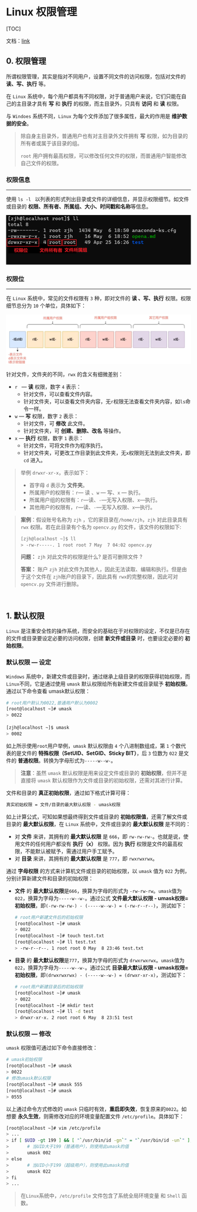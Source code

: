# Linux 权限管理

[TOC]

文档：[link](http://c.biancheng.net/view/705.html)

## 0. 权限管理

所谓权限管理，其实是指对不同用户，设置不同文件的访问权限，包括对文件的 **读、写、执行** 等。

在 `Linux` 系统中，每个用户都具有不同权限，对于普通用户来说，它们只能在自己的主目录才具有 **写** 和 **执行** 的权限，而主目录外，只具有 **访问** 和 **读** 权限。

与 `Windoes` 系统不同，`Linux` 为每个文件添加了很多属性，最大的作用是 **维护数据的安全**。

>除自身主目录外，普通用户也有对主目录外文件拥有 **写** 权限，如为目录的所有者或属于该目录的组。
>
>`root` 用户拥有最高权限，可以修改任何文件的权限，而普通用户智能修改自己文件的权限。

### 权限信息

---

使用 `ls -l ` 以列表的形式列出目录或文件的详细信息，并显示权限细节。如文件或目录的 **权限、所有者、所属组、大小、时间戳和名称**等信息。

![image-20230506180051618](https://raw.githubusercontent.com/zjh-jixiaolin/map_strong/main/202305061800682.png)



### 权限位

---

在 `Linux` 系统中，常见的文件权限有 `3` 种，即对文件的 **读 、写、执行** 权限。权限细节总分为 `10` 个单位，具体如下：

![image-20230506180152938](https://raw.githubusercontent.com/zjh-jixiaolin/map_strong/main/202305061947342.png)

针对文件，文件夹的不同，`rwx` 的含义有细微差别：

- `r ` — **读** 权限，数字 `4` 表示：
  - 针对文件，可以查看文件内容。
  - 针对文件夹，可以查看文件夹内容，无`r`权限无法查看文件夹内容，如`ls`命令一样。
- `w` — **写** 权限，数字 `2` 表示：
  - 针对文件，可 **修改** 此文件。
  - 针对文件夹，可 **创建、删除、改名** 等操作。
- `x` — **执行** 权限，数字 `1` 表示：
  - 针对文件，可将文件作为程序执行。
  - 针对文件夹，可更改工作目录到此文件夹，无`x`权限则无法到此文件夹，即 `cd` 进入。

>举例 `drwxr-xr-x`，表示如下：
>
>- 首字母 `d` 表示为 **文件夹**。
>- 所属用户的权限有：`r`— 读 、`w` — 写、`x` — 执行。
>- 所属用户组的权限有：`r`—读、`-`—无写入权限、`x`—执行。
>- 其他用户的权限有，`r`—读、`-`—无写入权限、`x`—执行。

>**案例**：假设账号名称为 `zjh` ，它的家目录在`/home/zjh`，`zjh` 对此目录具有 `rwx` 权限。若在此目录有个名为 `opencv.py` 的文件，该文件的权限如下:
>
>```bash
>[zjh@localhost ~]$ ll
>> -rw-r-----. 1 root root 7 May  7 04:02 opencv.py
>```
>
>**问题：** `zjh` 对此文件的权限是什么? 是否可删除文件 ?
>
>**答案：** 账户 `zjh` 对此文件为其他人，因此无法读取、编辑和执行。但是由于这个文件在 `zjh`账户的目录下，因此具有 `rwx`的完整权限，因此可对`opencv.py` 文件进行删除。



<br />



## 1. 默认权限

`Linux` 是注重安全性的操作系统，而安全的基础在于对权限的设定，不仅是已存在的文件或目录要设定必要的访问权限，创建 **新文件或目录** 时，也要设定必要的 **初始权限**。

### 默认权限 — 设定

`Windows` 系统中，新建文件或目录时，通过继承上级目录的权限获得初始权限，而`Linux`不同，它是通过使用 `umask` 默认权限给所有新建文件或目录赋予 **初始权限**。通过以下命令查看 umask默认权限：

```bash
# root用户默认为0022,普通用户默认为0002
[root@localhost ~]# umask
> 0022

[zjh@localhost ~]$ umask
> 0002

```

如上所示使用`root`用户举例，`umask` 默认权限由 `4` 个八进制数组成，第 `1` 个数代表的是文件的 **特殊权限（SetUID、SetGID、Sticky BIT）**，后 `3` 位数为 `022` 是文件的 **普通权限**。转换为字母形式为`-----w--w-`。

> **注意**：虽然 `umask` 默认权限是用来设定文件或目录的 **初始权限**，但并不是直接将 `umask` 默认权限作为文件或目录的初始权限，还需对其进行计算。

文件和目录的 **真正初始权限**，通过如下格式计算可得：

```bash
真实初始权限 = 文件/目录的最大默认权限 - umask权限
```

如上计算公式，可知如果想最终得到文件或目录的 **初始权限值**，还需了解文件或目录的 **最大默认权限**，在 `Linux` 系统中，文件或目录的 **最大默认权限** 是不同的：

- 对 **文件** 来讲，其拥有的 **最大默认权限** 是 `666`，即 `rw-rw-rw-`。也就是说，使用文件的任何用户都没有 **执行（x）** 权限。因为 **执行** 权限是文件的最高权限，不能默认被赋予，需通过用户手工赋予。
- 对 **目录** 来讲，其拥有的 **最大默认权限** 是 `777`，即 `rwxrwxrwx`。

通过 **字母权限** 的方式来计算机文件或目录的初始权限，以 `umask` 值为 `022` 为例，分别计算新建文件和目录的初始权限：

- **文件** 的 **最大默认权限**是`666`，换算为字母的形式为 `-rw-rw-rw`。`umask`值为`022`，换算为字母为`-----w--w-`。通过公式 **文件最大默认权限 - umask权限= 初始权限**，即`(-rw-rw-rw-) - (-----w--w-) = (-rw-r--r--)`，测试如下：

  ```bash
  # root用户新建文件后的初始权限
  [root@localhost ~]# umask
  > 0022
  [root@localhost ~]# touch test.txt
  [root@localhost ~]# ll test.txt
  > -rw-r--r--. 1 root root 0 May  8 23:46 test.txt
  
  ```

- **目录** 的 **最大默认权限**是`777`，换算为字母的形式为 `drwxrwxrwx`。`umask`值为`022`，换算为字母为`-----w--w-`。通过公式 **目录最大默认权限 - umask权限= 初始权限**，即`(drwxrwxrwx) - (-----w--w-) = (drwxr-xr-x)`，测试如下：

  ```bash
  # root用户新建目录后的初始权限
  [root@localhost ~]# umask
  > 0022
  [root@localhost ~]# mkdir test
  [root@localhost ~]# ll -d test
  > drwxr-xr-x. 2 root root 6 May  8 23:51 test
  
  ```



### 默认权限 — 修改

`umask` 权限值可通过如下命令直接修改：

```bash
# umask初始权限
[root@localhost ~]# umask
> 0022
# 修改umask默认权限
[root@localhost ~]# umask 555
[root@localhost ~]# umask
> 0555
```

以上通过命令方式修改的 `umask` 只临时有效，**重启即失效**，恢复原来的`0022`。如想要 **永久生效**，则需修改对应的环境变量配置文件 `/etc/profile`。具体如下：

```bash
[root@localhost ~]# vim /etc/profile
> ...
> if [ $UID -gt 199 ] && [ "`/usr/bin/id -gn`" = "`/usr/bin/id -un`" ]; then
>       # 当UID大于199（普通用户），则使用此umask的值
>       umask 002
> else
>	    # 当UID小于199（超级用户），则使用此umask的值
>       umask 022
> fi
> ...
```

>在`Linux`系统中，`/etc/profile` 文件包含了系统全局环境变量 和 `Shell` 函数。


















































